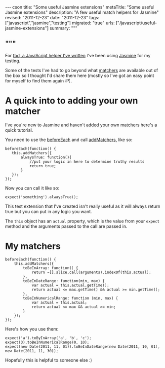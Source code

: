 --- cson
title: "Some useful Jasmine extensions"
metaTitle: "Some useful Jasmine extensions"
description: "A few useful match helpers for Jasmine"
revised: "2011-12-23"
date: "2011-12-23"
tags: ["javascript","jasmine","testing"]
migrated: "true"
urls: ["/javascript/useful-jasmine-extensions"]
summary: """

"""
---
For [tbd, a JavaScript helper I've written][1] I've been using [Jasmine][2] for my testing.

Some of the tests I've had to go beyond what [matchers][3] are available out of the box so I thought I'd share them here (mostly so I've got an easy point for myself to find them again :P).

# A quick into to adding your own matcher

I've you're new to Jasmine and haven't added your own matchers here's a quick tutorial.

You need to use the [beforeEach][4] and call [addMatchers][5], like so:

    beforeEach(function() {
       this.addMatchers({
           alwaysTrue: function(){
               //put your logic in here to determine truthy results
               return true;
           }
       });
    });

Now you can call it like so:

    expect('something').alwaysTrue();

This test extension that I've created isn't really useful as it will always return true but you can put in any logic you want.

The `this` object has an `actual` property, which is the value from your `expect` method and the arguments passed to the call are passed in.

# My matchers

    beforeEach(function() {
        this.addMatchers({
            toBeInArray: function() {
                return ~[].slice.call(arguments).indexOf(this.actual);
            },
            toBeInDateRange: function(min, max) {
                var actual = this.actual.getTime();
                return actual <= max.getTime() && actual >= min.getTime();
            },
            toBeInNumericalRange: function (min, max) {
                var actual = this.actual;
                return actual <= max && actual >= min;
            }
        });
    });

Here's how you use them:

    expect('a').toByInArray('a', 'b', 'c');
    expect(3).toBeInNumericalRange(0, 10);
    expect(new Date(2011, 11, 01)).toBeInDateRange(new Date(2011, 10, 01), new Date(2011, 11, 30));

Hopefully this is helpful to someone else :)


  [1]: http://www.aaron-powell.com/javascript/building-data-with-tbd
  [2]: http://pivotal.github.com/jasmine/
  [3]: http://pivotal.github.com/jasmine/jsdoc/symbols/jasmine.Matchers.html
  [4]: http://pivotal.github.com/jasmine/jsdoc/symbols/jasmine.Suite.html#beforeEach
  [5]: http://pivotal.github.com/jasmine/jsdoc/symbols/jasmine.Spec.html#addMatchers